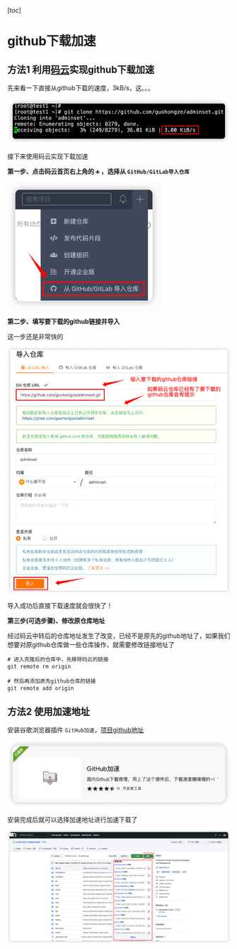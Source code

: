 [toc]



# github下载加速

## 方法1 利用[码云](https://gitea.pptfz.cn/)实现github下载加速

先来看一下直接从github下载的速度，3kB/s，这。。。

![iShot2020-03-0916.49.50](https://raw.githubusercontent.com/pptfz/picgo-images/master/img/iShot2020-03-0916.49.50.png)

接下来使用码云实现下载加速

**第一步、点击码云首页右上角的 `➕` ，选择从 `GitHub/GitLab导入仓库`**

![iShot2020-03-0917.05.14](https://raw.githubusercontent.com/pptfz/picgo-images/master/img/iShot2020-03-0917.05.14.png)

**第二步、填写要下载的github链接并导入**

这一步还是非常快的

![iShot2020-03-0917.10.22](https://raw.githubusercontent.com/pptfz/picgo-images/master/img/iShot2020-03-0917.10.22.png)

导入成功后直接下载速度就会很快了！



**第三步(可选步骤)、修改原仓库地址**

经过码云中转后的仓库地址发生了改变，已经不是原先的github地址了，如果我们想要对原github仓库做一些仓库操作，就需要修改链接地址了

```shell
# 进入克隆后的仓库中，先移除码云的链接
git remote rm origin

# 然后再添加原先github仓库的链接
git remote add origin
```



## 方法2 使用加速地址

安装谷歌浏览器插件 `GitHub加速`，[项目github地址](https://github.com/fhefh2015/Fast-GitHub)

![iShot_2023-03-24_16.53.58](https://raw.githubusercontent.com/pptfz/picgo-images/master/img/iShot_2023-03-24_16.53.58.png)



安装完成后就可以选择加速地址进行加速下载了

![iShot_2023-03-24_16.55.56](https://raw.githubusercontent.com/pptfz/picgo-images/master/img/iShot_2023-03-24_16.55.56.png)
